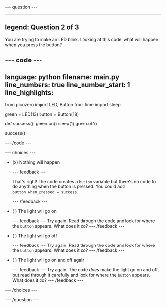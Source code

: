 
--- question ---

---
legend: Question 2 of 3
---

You are trying to make an LED blink. Looking at this code, what will happen when you press the button?

--- code ---
---
language: python
filename: main.py
line_numbers: true
line_number_start: 1
line_highlights: 
---

from picozero import LED, Button
from time import sleep

green = LED(13)
button = Button(18)

def success():
  green.on()
  sleep(1)
  green.off()

success()

--- /code ---

--- choices ---

- (x) Nothing will happen

  --- feedback ---
  
  That's right! The code creates a `button` variable but there's no code to do anything when the button is pressed. You could add `button.when_pressed = success`.

  --- /feedback ---

- ( ) The light will go on

  --- feedback ---
Try again. Read through the code and look for where the `button` appears. What does it do?
  --- /feedback ---

- ( ) The light will go off

  --- feedback ---
Try again. Read through the code and look for where the `button` appears. What does it do?
  --- /feedback ---

- ( ) The light will go on and off again

  --- feedback ---
Try again. The code *does* make the light go on and off, but read through it carefully and look for where the `button` appears. What does it do?
  --- /feedback ---

--- /choices ---

--- /question ---
